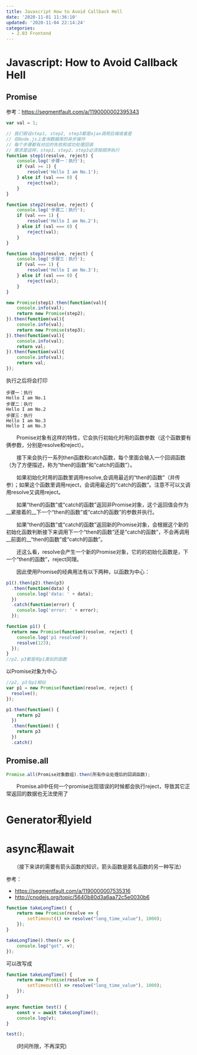 ```yaml
---
title: Javascript How to Avoid Callback Hell
date: '2020-11-01 11:36:10'
updated: '2020-11-04 22:14:24'
categories:
  - 2.03 Frontend
---
```

# Javascript: How to Avoid Callback Hell

## Promise

参考：<https://segmentfault.com/a/1190000002395343>

```js
var val = 1;

// 我们假设step1, step2, step3都是ajax调用后端或者是
// 在Node.js上查询数据库的异步操作
// 每个步骤都有对应的失败和成功处理回调
// 需求是这样，step1、step2、step3必须按顺序执行
function step1(resolve, reject) {
    console.log('步骤一：执行');
    if (val >= 1) {
        resolve('Hello I am No.1');
    } else if (val === 0) {
        reject(val);
    }
}

function step2(resolve, reject) {
    console.log('步骤二：执行');
    if (val === 1) {
        resolve('Hello I am No.2');
    } else if (val === 0) {
        reject(val);
    }
}

function step3(resolve, reject) {
    console.log('步骤三：执行');
    if (val === 1) {
        resolve('Hello I am No.3');
    } else if (val === 0) {
        reject(val);
    }
}

new Promise(step1).then(function(val){
    console.info(val);
    return new Promise(step2);
}).then(function(val){
    console.info(val);
    return new Promise(step3);
}).then(function(val){
    console.info(val);
    return val;
}).then(function(val){
    console.info(val);
    return val;
});
```
执行之后将会打印

```
步骤一：执行
Hello I am No.1
步骤二：执行
Hello I am No.2
步骤三：执行
Hello I am No.3
Hello I am No.3
```

　　Promise对象有这样的特性，它会执行初始化时用的函数参数（这个函数要有俩参数，分别是resolve和reject）。

　　接下来会执行一系列then函数和catch函数，每个里面会输入一个回调函数（为了方便描述，称为“then的函数”和“catch的函数”）。

　　如果初始化时用的函数里调用resolve,会调用最近的“then的函数”（并传参）；如果这个函数里调用reject，会调用最近的“catch的函数”。注意不可以又调用resolve又调用reject。

　　如果“then的函数”或“catch的函数”返回非Promise对象，这个返回值会作为__紧接着的__下一个“then的函数”或“catch的函数”的参数并执行。

　　如果“then的函数”或“catch的函数”返回新的Promise对象，会根据这个新的初始化函数判断接下来调用下一个“then的函数”还是“catch的函数”，不会再调用__前面的__“then的函数”或“catch的函数”。

　　还这么看，resolve会产生一个新的Promise对象，它的的初始化函数是，下一个“then的函数”，reject同理。

　　因此使用Promise的经典用法有以下两种，以函数为中心：

```js
p1().then(p2).then(p3)
  .then(function(data) {
    console.log('data: ' + data);
  })
  .catch(function(error) {
    console.log('error: ' + error);
  });

function p1() {
  return new Promise(function(resolve, reject) {
    console.log('p1 resolved');
    resolve(123);
  });
}
//p2、p3都是和p1类似的函数
```

以Promise对象为中心

```js
//p2, p3与p1相似
var p1 = new Promise(function(resolve, reject) {
  resolve();
});

p1.then(function() {
    return p2
  })
  .then(function() {
    return p3
  })
  .catch()
```
## Promise.all

```js
Promise.all(Promise对象数组).then(所有作业处理后的回调函数);
```

　　Promise.all中任何一个promise出现错误的时候都会执行reject，导致其它正常返回的数据也无法使用了

# Generator和yield

# async和await

　　（接下来讲的需要有箭头函数的知识，箭头函数是匿名函数的另一种写法）

参考：
- <https://segmentfault.com/a/1190000007535316>
- <http://cnodejs.org/topic/5640b80d3a6aa72c5e0030b6>

```js
function takeLongTime() {
    return new Promise(resolve => {
        setTimeout(() => resolve("long_time_value"), 1000);
    });
}

takeLongTime().then(v => {
    console.log("got", v);
});
```

可以改写成

```js
function takeLongTime() {
    return new Promise(resolve => {
        setTimeout(() => resolve("long_time_value"), 1000);
    });
}

async function test() {
    const v = await takeLongTime();
    console.log(v);
}

test();
```

　　(时间所限，不再深究)
